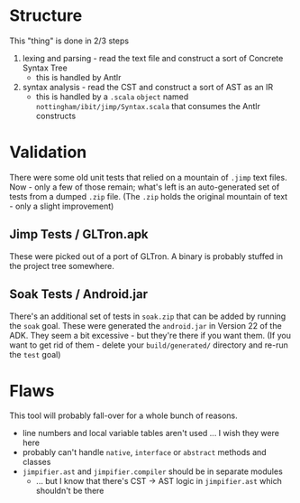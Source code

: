 
# Structure

This "thing" is done in 2/3 steps

1. lexing and parsing - read the text file and construct a sort of Concrete Syntax Tree
	* this is handled by Antlr
1. syntax analysis - read the CST and construct a sort of AST as an IR
	* this is handled by a `.scala` `object` named `nottingham/ibit/jimp/Syntax.scala` that consumes the Antlr constructs

# Validation

There were some old unit tests that relied on a mountain of `.jimp` text files.
Now - only a few of those remain; what's left is an auto-generated set of tests from a dumped `.zip` file.
(The `.zip` holds the original mountain of text - only a slight improvement)

## Jimp Tests / GLTron.apk

These were picked out of a port of GLTron.
A binary is probably stuffed in the project tree somewhere.

 
## Soak Tests / Android.jar

There's an additional set of tests in `soak.zip` that can be added by running the `soak` goal.
These were generated the `android.jar` in Version 22 of the ADK.
They seem a bit excessive - but they're there if you want them. 
(If you want to get rid of them - delete your `build/generated/` directory and re-run the `test` goal)

# Flaws

This tool will probably fall-over for a whole bunch of reasons.

* line numbers and local variable tables aren't used ... I wish they were here
* probably can't handle `native`, `interface` or `abstract` methods and classes
* `jimpifier.ast` and `jimpifier.compiler` should be in separate modules
	* ... but I know that there's CST -> AST logic in `jimpifier.ast` which shouldn't be there
